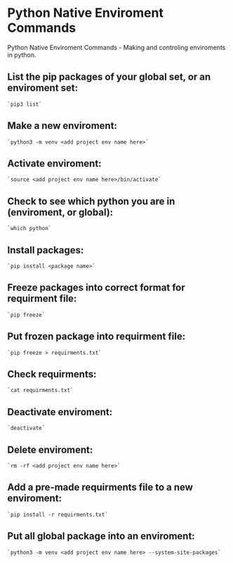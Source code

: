 # Python Native Enviroment Commands
Python Native Enviroment Commands - Making and controling enviroments in python.

## List the pip packages of your global set, or an enviroment set:
    `pip3 list`

## Make a new enviroment:
    `python3 -m venv <add project env name here>` 

## Activate enviroment:
    `source <add project env name here>/bin/activate`

## Check to see which python you are in (enviroment, or global):
    `which python`

## Install packages:
    `pip install <package name>`

## Freeze packages into correct format for requirment file:
    `pip freeze`

## Put frozen package into requirment file:
    `pip freeze > requirments.txt`

## Check requirments:
    `cat requirments.txt`

## Deactivate enviroment:
    `deactivate`

## Delete enviroment:
    `rm -rf <add project env name here>`

## Add a pre-made requirments file to a new enviroment:
    `pip install -r requirments.txt`

## Put all global package into an enviroment:
    `python3 -m venv <add project env name here> --system-site-packages`

